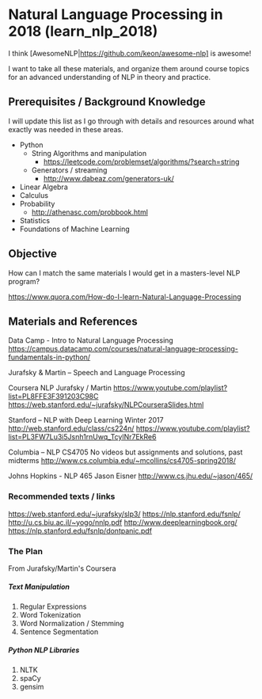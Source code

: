# Natural Language Processing in 2018 (learn_nlp_2018)
I think [AwesomeNLP|https://github.com/keon/awesome-nlp] is awesome!

I want to take all these materials, and organize them around course topics for an advanced understanding of NLP in theory and practice.




## Prerequisites / Background Knowledge

I will update this list as I go through with details and resources around what exactly was needed in these areas. 
* Python
    * String Algorithms and manipulation
        * https://leetcode.com/problemset/algorithms/?search=string
    * Generators / streaming
        * http://www.dabeaz.com/generators-uk/
* Linear Algebra
* Calculus
* Probability
    * http://athenasc.com/probbook.html
* Statistics
* Foundations of Machine Learning

## Objective
How can I match the same materials I would get in a masters-level NLP program?

https://www.quora.com/How-do-I-learn-Natural-Language-Processing


## Materials and References

Data Camp - Intro to Natural Language Processing
https://campus.datacamp.com/courses/natural-language-processing-fundamentals-in-python/

Jurafsky & Martin – Speech and Language Processing

Coursera NLP Jurafsky / Martin
https://www.youtube.com/playlist?list=PL8FFE3F391203C98C
https://web.stanford.edu/~jurafsky/NLPCourseraSlides.html

Stanford – NLP with Deep Learning Winter 2017
http://web.stanford.edu/class/cs224n/
https://www.youtube.com/playlist?list=PL3FW7Lu3i5Jsnh1rnUwq_TcylNr7EkRe6

Columbia – NLP CS4705
No videos but assignments and solutions, past midterms
http://www.cs.columbia.edu/~mcollins/cs4705-spring2018/

Johns Hopkins - NLP 465 Jason Eisner
http://www.cs.jhu.edu/~jason/465/

### Recommended texts / links

https://web.stanford.edu/~jurafsky/slp3/
https://nlp.stanford.edu/fsnlp/
http://u.cs.biu.ac.il/~yogo/nnlp.pdf
http://www.deeplearningbook.org/
https://nlp.stanford.edu/fsnlp/dontpanic.pdf


### The Plan

From Jurafsky/Martin's Coursera

##### Text Manipulation
1. Regular Expressions
1. Word Tokenization
1. Word Normalization / Stemming
1. Sentence Segmentation

##### Python NLP Libraries
1. NLTK
2. spaCy
3. gensim
